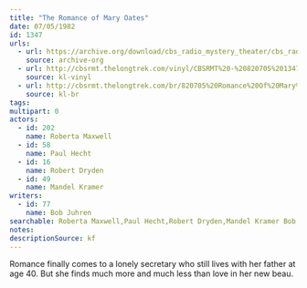 ```yaml
---
title: "The Romance of Mary Oates"
date: 07/05/1982
id: 1347
urls: 
  - url: https://archive.org/download/cbs_radio_mystery_theater/cbs_radio_mystery_theater-1301-1350.zip/cbs_radio_mystery_theater-1301-1350%2Fcbsrmt_1347_the_romance_of_mary_oates.mp3
    source: archive-org
  - url: http://cbsrmt.thelongtrek.com/vinyl/CBSRMT%20-%20820705%201347%20The%20Romance%20Of%20Mary%20Oates_afrts.mp3
    source: kl-vinyl
  - url: http://cbsrmt.thelongtrek.com/br/820705%20Romance%20Of%20Mary%20Oates%20-%20WBBM.mp3
    source: kl-br
tags: 
multipart: 0
actors:  
  - id: 202
    name: Roberta Maxwell  
  - id: 58
    name: Paul Hecht  
  - id: 16
    name: Robert Dryden  
  - id: 49
    name: Mandel Kramer
writers:  
  - id: 77
    name: Bob Juhren
searchable: Roberta Maxwell,Paul Hecht,Robert Dryden,Mandel Kramer Bob Juhren
notes: 
descriptionSource: kf
---
```

Romance finally comes to a lonely secretary who still lives with her father at age 40. But she finds much more and much less than love in her new beau.